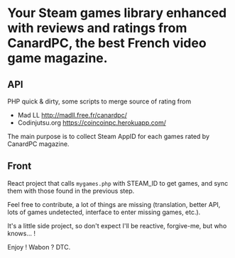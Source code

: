 # Your Steam games library enhanced with reviews and ratings from CanardPC, the best French video game magazine.

## API
PHP quick & dirty, some scripts to merge source of rating from
- Mad LL http://madll.free.fr/canardpc/
- Codinjutsu.org https://coincoinpc.herokuapp.com/

The main purpose is to collect Steam AppID for each games rated by CanardPC magazine.

## Front
React project that calls `mygames.php` with STEAM_ID to get games, and sync them with those found in the previous step.

Feel free to contribute, a lot of things are missing (translation, better API, lots of games undetected, interface to enter missing games, etc.).

It's a little side project, so don't expect I'll be reactive, forgive-me, but who knows... !

Enjoy ! Wabon ? DTC.
